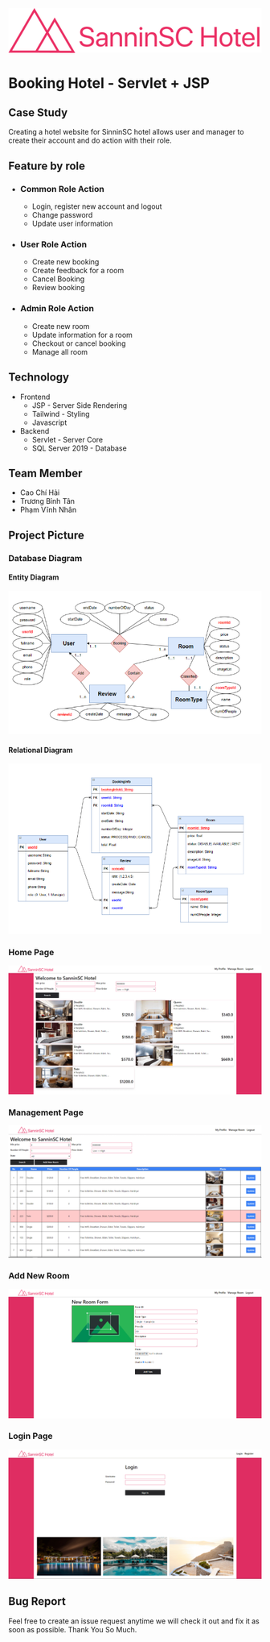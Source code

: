 [![SinninSC Logo](data/logo.png)](http://www.mercifashion.site/BookingHotel)

# Booking Hotel - Servlet + JSP

## Case Study

Creating a hotel website for SinninSC hotel allows user and manager to create their account and do action with their role.

## Feature by role

- ### Common Role Action
     - Login, register new account and logout
     - Change password
     - Update user information
- ### User Role Action
     - Create new booking
     - Create feedback for a room
     - Cancel Booking
     - Review booking
- ### Admin Role Action
     - Create new room
     - Update information for a room
     - Checkout or cancel booking
     - Manage all room

## Technology

- Frontend
     - JSP - Server Side Rendering
     - Tailwind - Styling
     - Javascript
- Backend
     - Servlet - Server Core
     - SQL Server 2019 - Database

## Team Member

- Cao Chí Hải
- Trương Bỉnh Tân
- Phạm Vĩnh Nhân

## Project Picture

### Database Diagram
#### Entity Diagram

![Database Page](data/entity-diagram.png)

#### Relational Diagram

![Database Page](data/relation-diagram.png)

### Home Page

![Home Page](data/home.png)

### Management Page

![Management Page](data/manager.png)

### Add New Room

![Add New Room Page](data/newroom.png)

### Login Page

![Login Page](data/login.png)

## Bug Report

Feel free to create an issue request anytime we will check it out and fix it as soon as possible. Thank You So Much.
